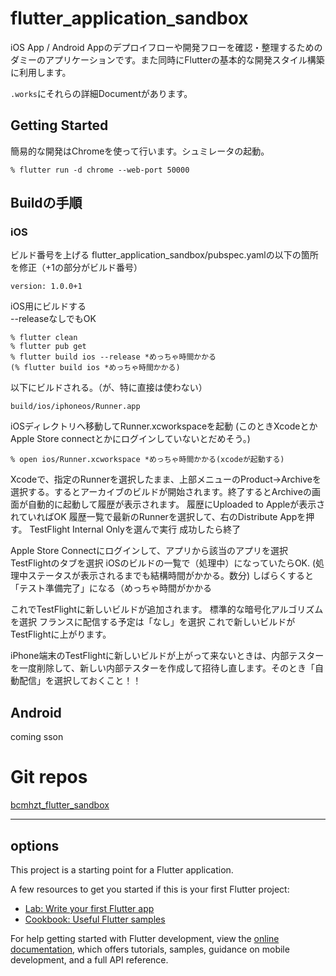 # flutter_application_sandbox
iOS App / Android Appのデプロイフローや開発フローを確認・整理するためのダミーのアプリケーションです。また同時にFlutterの基本的な開発スタイル構築に利用します。  

`.works`にそれらの詳細Documentがあります。

## Getting Started

簡易的な開発はChromeを使って行います。シュミレータの起動。
```
% flutter run -d chrome --web-port 50000
```

## Buildの手順

### iOS

ビルド番号を上げる
flutter_application_sandbox/pubspec.yamlの以下の箇所を修正（+1の部分がビルド番号）
```
version: 1.0.0+1
```

iOS用にビルドする  
--releaseなしでもOK
```
% flutter clean
% flutter pub get
% flutter build ios --release *めっちゃ時間かかる
(% flutter build ios *めっちゃ時間かかる)　
```
以下にビルドされる。（が、特に直接は使わない）
```
build/ios/iphoneos/Runner.app
```
iOSディレクトリへ移動してRunner.xcworkspaceを起動
(このときXcodeとかApple Store connectとかにログインしていないとだめそう。)
```
% open ios/Runner.xcworkspace *めっちゃ時間かかる(xcodeが起動する)
```
Xcodeで、指定のRunnerを選択したまま、上部メニューのProduct->Archiveを選択する。するとアーカイブのビルドが開始されます。終了するとArchiveの画面が自動的に起動して履歴が表示されます。
履歴にUploaded to Appleが表示されていればOK
履歴一覧で最新のRunnerを選択して、右のDistribute Appを押す。
TestFlight Internal Onlyを選んで実行
成功したら終了

Apple Store Connectにログインして、アプリから該当のアプリを選択
TestFlightのタブを選択
iOSのビルドの一覧で（処理中）になっていたらOK. (処理中ステータスが表示されるまでも結構時間がかかる。数分) しばらくすると「テスト準備完了」になる（めっちゃ時間がかかる



これでTestFlightに新しいビルドが追加されます。
標準的な暗号化アルゴリズムを選択
フランスに配信する予定は「なし」を選択
これで新しいビルドがTestFlightに上がります。

iPhone端末のTestFlightに新しいビルドが上がって来ないときは、内部テスターを一度削除して、新しい内部テスターを作成して招待し直します。そのとき「自動配信」を選択しておくこと！！


## Android
coming sson

# Git repos

[bcmhzt_flutter_sandbox](https://github.com/bcmhzt/bcmhzt_flutter_sandbox)









------
##  options

This project is a starting point for a Flutter application.

A few resources to get you started if this is your first Flutter project:

- [Lab: Write your first Flutter app](https://docs.flutter.dev/get-started/codelab)
- [Cookbook: Useful Flutter samples](https://docs.flutter.dev/cookbook)

For help getting started with Flutter development, view the
[online documentation](https://docs.flutter.dev/), which offers tutorials,
samples, guidance on mobile development, and a full API reference.